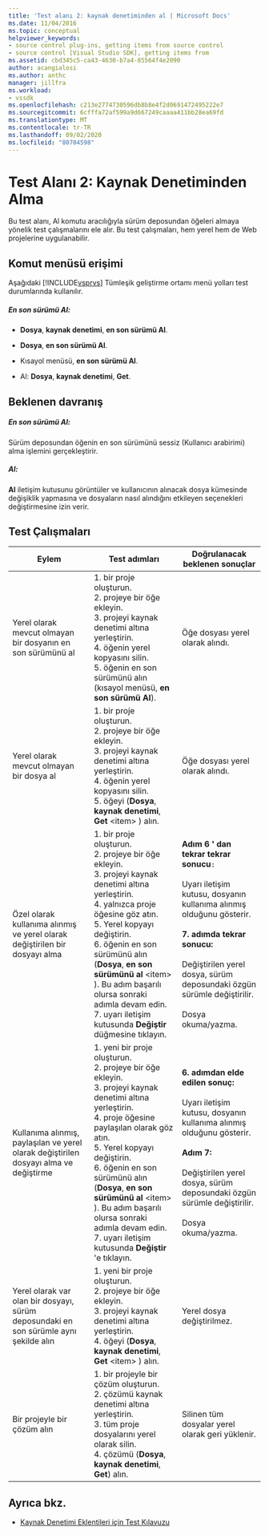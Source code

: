 ```yaml
---
title: 'Test alanı 2: kaynak denetiminden al | Microsoft Docs'
ms.date: 11/04/2016
ms.topic: conceptual
helpviewer_keywords:
- source control plug-ins, getting items from source control
- source control [Visual Studio SDK], getting items from
ms.assetid: cbd345c5-ca43-4630-b7a4-85564f4e2090
author: acangialosi
ms.author: anthc
manager: jillfra
ms.workload:
- vssdk
ms.openlocfilehash: c213e2774730596db8b8e4f2d0691472495222e7
ms.sourcegitcommit: 6cfffa72af599a9d667249caaaa411bb28ea69fd
ms.translationtype: MT
ms.contentlocale: tr-TR
ms.lasthandoff: 09/02/2020
ms.locfileid: "80704598"
---
```

# <a name="test-area-2-get-from-source-control"></a>Test Alanı 2: Kaynak Denetiminden Alma
Bu test alanı, Al komutu aracılığıyla sürüm deposundan öğeleri almaya yönelik test çalışmalarını ele alır. Bu test çalışmaları, hem yerel hem de Web projelerine uygulanabilir.

## <a name="command-menu-access"></a>Komut menüsü erişimi
 Aşağıdaki [!INCLUDE[vsprvs](../../code-quality/includes/vsprvs_md.md)] Tümleşik geliştirme ortamı menü yolları test durumlarında kullanılır.

##### <a name="get-latest-version"></a>En son sürümü Al:

- **Dosya**, **kaynak denetimi**, **en son sürümü Al**.

- **Dosya**, **en son sürümü Al**.

- Kısayol menüsü, **en son sürümü Al**.

- Al: **Dosya**, **kaynak denetimi**, **Get**.

## <a name="expected-behavior"></a>Beklenen davranış

##### <a name="get-latest-version"></a>En son sürümü Al:
 Sürüm deposundan öğenin en son sürümünü sessiz (Kullanıcı arabirimi) alma işlemini gerçekleştirir.

##### <a name="get"></a>Al:
 **Al** iletişim kutusunu görüntüler ve kullanıcının alınacak dosya kümesinde değişiklik yapmasına ve dosyaların nasıl alındığını etkileyen seçenekleri değiştirmesine izin verir.

## <a name="test-cases"></a>Test Çalışmaları

|Eylem|Test adımları|Doğrulanacak beklenen sonuçlar|
|------------|----------------|--------------------------------|
|Yerel olarak mevcut olmayan bir dosyanın en son sürümünü al|1. bir proje oluşturun.<br />2. projeye bir öğe ekleyin.<br />3. projeyi kaynak denetimi altına yerleştirin.<br />4. öğenin yerel kopyasını silin.<br />5. öğenin en son sürümünü alın (kısayol menüsü, **en son sürümü Al**).|Öğe dosyası yerel olarak alındı.|
|Yerel olarak mevcut olmayan bir dosya al|1. bir proje oluşturun.<br />2. projeye bir öğe ekleyin.<br />3. projeyi kaynak denetimi altına yerleştirin.<br />4. öğenin yerel kopyasını silin.<br />5. öğeyi (**Dosya**, **kaynak denetimi**, **Get** \<item> ) alın.|Öğe dosyası yerel olarak alındı.|
|Özel olarak kullanıma alınmış ve yerel olarak değiştirilen bir dosyayı alma|1. bir proje oluşturun.<br />2. projeye bir öğe ekleyin.<br />3. projeyi kaynak denetimi altına yerleştirin.<br />4. yalnızca proje öğesine göz atın.<br />5. Yerel kopyayı değiştirin.<br />6. öğenin en son sürümünü alın (**Dosya**, **en son sürümünü al** \<item> ). Bu adım başarılı olursa sonraki adımla devam edin.<br />7. uyarı iletişim kutusunda **Değiştir** düğmesine tıklayın.|**Adım 6 ' dan tekrar tekrar sonucu**`:`<br /><br /> Uyarı iletişim kutusu, dosyanın kullanıma alınmış olduğunu gösterir.<br /><br /> **7. adımda tekrar sonucu:**<br /><br /> Değiştirilen yerel dosya, sürüm deposundaki özgün sürümle değiştirilir.<br /><br /> Dosya okuma/yazma.|
|Kullanıma alınmış, paylaşılan ve yerel olarak değiştirilen dosyayı alma ve değiştirme|1. yeni bir proje oluşturun.<br />2. projeye bir öğe ekleyin.<br />3. projeyi kaynak denetimi altına yerleştirin.<br />4. proje öğesine paylaşılan olarak göz atın.<br />5. Yerel kopyayı değiştirin.<br />6. öğenin en son sürümünü alın (**Dosya**, **en son sürümünü al** \<item> ). Bu adım başarılı olursa sonraki adımla devam edin.<br />7. uyarı iletişim kutusunda **Değiştir** 'e tıklayın.|**6. adımdan elde edilen sonuç:**<br /><br /> Uyarı iletişim kutusu, dosyanın kullanıma alınmış olduğunu gösterir.<br /><br /> **Adım 7:**<br /><br /> Değiştirilen yerel dosya, sürüm deposundaki özgün sürümle değiştirilir.<br /><br /> Dosya okuma/yazma.|
|Yerel olarak var olan bir dosyayı, sürüm deposundaki en son sürümle aynı şekilde alın|1. yeni bir proje oluşturun.<br />2. projeye bir öğe ekleyin.<br />3. projeyi kaynak denetimi altına yerleştirin.<br />4. öğeyi (**Dosya**, **kaynak denetimi**, **Get** \<item> ) alın.|Yerel dosya değiştirilmez.|
|Bir projeyle bir çözüm alın|1. bir projeyle bir çözüm oluşturun.<br />2. çözümü kaynak denetimi altına yerleştirin.<br />3. tüm proje dosyalarını yerel olarak silin.<br />4. çözümü (**Dosya**, **kaynak denetimi**, **Get**) alın.|Silinen tüm dosyalar yerel olarak geri yüklenir.|

## <a name="see-also"></a>Ayrıca bkz.
- [Kaynak Denetimi Eklentileri için Test Kılavuzu](../../extensibility/internals/test-guide-for-source-control-plug-ins.md)
